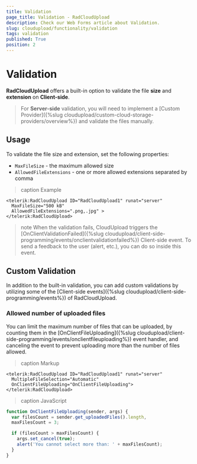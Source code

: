 ```yaml
---
title: Validation
page_title: Validation - RadCloudUpload
description: Check our Web Forms article about Validation.
slug: cloudupload/functionality/validation
tags: validation
published: True
position: 2
---
```


# Validation

**RadCloudUpload** offers a built-in option to validate the file **size** and **extension** on **Client-side**. 

>For **Server-side** validation, you will need to implement a [Custom Provider]({%slug cloudupload/custom-cloud-storage-providers/overview%}) and validate the files manually.

## Usage

To validate the file size and extension, set the following properties:

- `MaxFileSize` - the maximum allowed size
- `AllowedFileExtensions` - one or more allowed extensions separated by comma

>caption Example

````ASP.NET
<telerik:RadCloudUpload ID="RadCloudUpload1" runat="server" 
  MaxFileSize="500 kB" 
  AllowedFileExtensions=".png,.jpg" >
</telerik:RadCloudUpload>
````

>note When the validation fails, CloudUpload triggers the [OnClientValidationFailed]({%slug cloudupload/client-side-programming/events/onclientvalidationfailed%}) Client-side event. To send a feedback to the user (alert, etc.), you can do so inside this event.

## Custom Validation

In addition to the built-in validation, you can add custom validations by utilizing some of the [Client-side events]({%slug cloudupload/client-side-programming/events%}) of RadCloudUpload.

### Allowed number of uploaded files

You can limit the maximum number of files that can be uploaded, by counting them in the [OnClientFileUploading]({%slug cloudupload/client-side-programming/events/onclientfileuploading%}) event handler, and canceling the event to prevent uploading more than the number of files allowed.

>caption Markup

````ASP.NET	
<telerik:RadCloudUpload ID="RadCloudUpload1" runat="server" 
  MultipleFileSelection="Automatic" 
  OnClientFileUploading="OnClientFileUploading">
</telerik:RadCloudUpload>
````                

>caption JavaScript

````JavaScript	
function OnClientFileUploading(sender, args) {
  var filesCount = sender.get_uploadedFiles().length,
  maxFilesCount = 3;

  if (filesCount > maxFilesCount) {
	args.set_cancel(true);
	alert('You cannot select more than: ' + maxFilesCount);
  }
}
````
